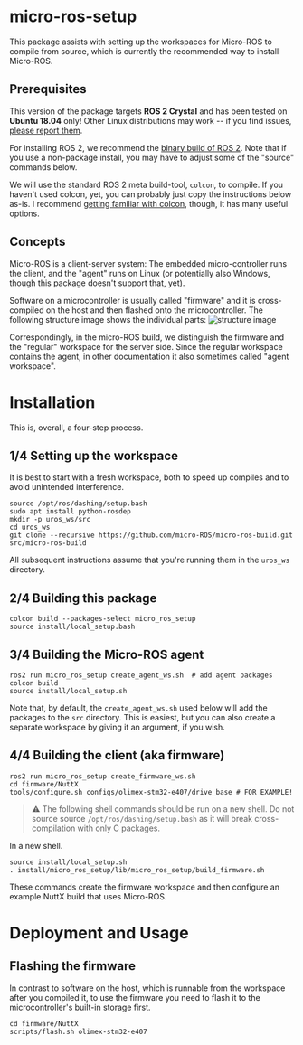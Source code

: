 # micro-ros-setup

This package assists with setting up the workspaces for Micro-ROS to compile from source, which is currently the recommended way to install Micro-ROS.

## Prerequisites

This version of the package targets  **ROS 2 Crystal** and has been tested on **Ubuntu 18.04** only! Other Linux distributions may work -- if you find issues, [please report them](https://github.com/micro-ROS/micro-ros-build/issues). 

For installing ROS 2, we recommend the [binary build of ROS 2](https://index.ros.org/doc/ros2/Installation/Crystal/). Note that if you use a non-package install, you may have to adjust some of the "source" commands below.

We will use the standard ROS 2 meta build-tool, `colcon`, to compile. If you haven't used colcon, yet, you can probably just copy the instructions below as-is. I recommend [getting familiar with colcon](https://index.ros.org//doc/ros2/Tutorials/Colcon-Tutorial/), though, it has many useful options.

## Concepts

Micro-ROS is a client-server system: The embedded micro-controller runs the client, and the "agent" runs on Linux (or potentially also Windows, though this package doesn't support that, yet).

Software on a microcontroller is usually called "firmware" and it is cross-compiled on the host and then flashed onto the microcontroller. The following structure image shows the individual parts:
![structure image](doc/structure.png)

Correspondingly, in the micro-ROS build, we distinguish the firmware and the "regular" workspace for the server side. Since the regular workspace contains the agent, in other documentation it also sometimes called "agent workspace".

# Installation

This is, overall, a four-step process.

## 1/4 Setting up the workspace

It is best to start with a fresh workspace, both to speed up compiles and to avoid unintended interference. 

```shell
source /opt/ros/dashing/setup.bash
sudo apt install python-rosdep
mkdir -p uros_ws/src
cd uros_ws
git clone --recursive https://github.com/micro-ROS/micro-ros-build.git src/micro-ros-build
```

All subsequent instructions assume that you're running them in the `uros_ws` directory. 


## 2/4 Building this package

```shell
colcon build --packages-select micro_ros_setup
source install/local_setup.bash
```

## 3/4 Building the Micro-ROS agent

```shell
ros2 run micro_ros_setup create_agent_ws.sh  # add agent packages
colcon build
source install/local_setup.sh
```

Note that, by default, the `create_agent_ws.sh` used below will add the packages to the `src` directory. This is easiest, but you can also create a separate workspace by giving it an argument, if you wish.


## 4/4 Building the client (aka firmware)

```shell
ros2 run micro_ros_setup create_firmware_ws.sh
cd firmware/NuttX
tools/configure.sh configs/olimex-stm32-e407/drive_base # FOR EXAMPLE!
```
> :warning: The following shell commands should be run on a new shell. Do not source source `/opt/ros/dashing/setup.bash` as it will break cross-compilation with only C packages.

In a new shell.

```shell
source install/local_setup.sh
. install/micro_ros_setup/lib/micro_ros_setup/build_firmware.sh
```

These commands create the firmware workspace and then configure an example NuttX build that uses Micro-ROS.

# Deployment and Usage

## Flashing the firmware

In contrast to software on the host, which is runnable from the workspace after you compiled it, to use the firmware you need to flash it to the microcontroller's built-in storage first.

```shell
cd firmware/NuttX
scripts/flash.sh olimex-stm32-e407
```

